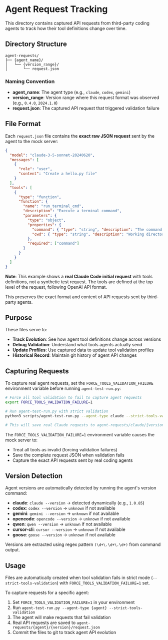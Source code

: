 # Agent Request Tracking

This directory contains captured API requests from third-party coding agents to track how their tool definitions change over time.

## Directory Structure

```
agent-requests/
├── {agent_name}/
│   └── {version_range}/
│       └── request.json
```

### Naming Convention

- **agent_name**: The agent type (e.g., `claude`, `codex`, `gemini`)
- **version_range**: Version range where this request format was observed (e.g., `0.4.0`, `2024.1.0`)
- **request.json**: The captured API request that triggered validation failure

## File Format

Each `request.json` file contains the **exact raw JSON request** sent by the agent to the mock server:

```json
{
  "model": "claude-3-5-sonnet-20240620",
  "messages": [
    {
      "role": "user",
      "content": "Create a hello.py file"
    }
  ],
  "tools": [
    {
      "type": "function",
      "function": {
        "name": "run_terminal_cmd",
        "description": "Execute a terminal command",
        "parameters": {
          "type": "object",
          "properties": {
            "command": { "type": "string", "description": "The command to execute" },
            "cwd": { "type": "string", "description": "Working directory" }
          },
          "required": ["command"]
        }
      }
    }
  ]
}
```

**Note**: This example shows a **real Claude Code initial request** with tools definitions, not a synthetic test request. The tools are defined at the top level of the request, following OpenAI API format.

This preserves the exact format and content of API requests sent by third-party agents.

## Purpose

These files serve to:

- **Track Evolution**: See how agent tool definitions change across versions
- **Debug Validation**: Understand what tools agents actually send
- **Update Profiles**: Use captured data to update tool validation profiles
- **Historical Record**: Maintain git history of agent API changes

## Capturing Requests

To capture real agent requests, set the `FORCE_TOOLS_VALIDATION_FAILURE` environment variable before running `agent-test-run.py`:

```bash
# Force all tool validation to fail to capture agent requests
export FORCE_TOOLS_VALIDATION_FAILURE=1

# Run agent-test-run.py with strict validation
python3 scripts/agent-test-run.py --agent-type claude --strict-tools-validation

# This will save real Claude requests to agent-requests/claude/{version}/request.json
```

The `FORCE_TOOLS_VALIDATION_FAILURE=1` environment variable causes the mock server to:

- Treat all tools as invalid (forcing validation failures)
- Save the complete request JSON when validation fails
- Capture the exact API requests sent by real coding agents

## Version Detection

Agent versions are automatically detected by running the agent's version command:

- **claude**: `claude --version` → detected dynamically (e.g., `1.0.85`)
- **codex**: `codex --version` → `unknown` if not available
- **gemini**: `gemini --version` → `unknown` if not available
- **opencode**: `opencode --version` → `unknown` if not available
- **qwen**: `qwen --version` → `unknown` if not available
- **cursor-cli**: `cursor --version` → `unknown` if not available
- **goose**: `goose --version` → `unknown` if not available

Versions are extracted using regex pattern `(\d+\.\d+\.\d+)` from command output.

## Usage

Files are automatically created when tool validation fails in strict mode (`--strict-tools-validation`) with `FORCE_TOOLS_VALIDATION_FAILURE=1` set.

To capture requests for a specific agent:

1. Set `FORCE_TOOLS_VALIDATION_FAILURE=1` in your environment
2. Run `agent-test-run.py --agent-type {agent} --strict-tools-validation`
3. The agent will make requests that fail validation
4. Real API requests are saved to `agent-requests/{agent}/{version}/request.json`
5. Commit the files to git to track agent API evolution
